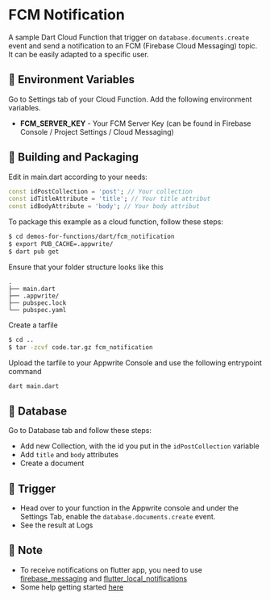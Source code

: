 # FCM Notification

A sample Dart Cloud Function that trigger on `database.documents.create` event and send a notification to an FCM (Firebase Cloud Messaging) topic.
It can be easily adapted to a specific user.

## 📝 Environment Variables

Go to Settings tab of your Cloud Function. Add the following environment variables.

- **FCM_SERVER_KEY** - Your FCM Server Key (can be found in Firebase Console / Project Settings / Cloud Messaging)


## 🚀 Building and Packaging
Edit in main.dart according to your needs:
```dart
const idPostCollection = 'post'; // Your collection
const idTitleAttribute = 'title'; // Your title attribut
const idBodyAttribute = 'body'; // Your body attribut
```

To package this example as a cloud function, follow these steps:

```bash
$ cd demos-for-functions/dart/fcm_notification
$ export PUB_CACHE=.appwrite/
$ dart pub get
```

Ensure that your folder structure looks like this

```text
.
├── main.dart
├── .appwrite/
├── pubspec.lock
└── pubspec.yaml
```

Create a tarfile

```bash
$ cd ..
$ tar -zcvf code.tar.gz fcm_notification
```

Upload the tarfile to your Appwrite Console and use the following entrypoint command

```bash
dart main.dart
```

## 💽 Database

Go to Database tab and follow these steps:

- Add new Collection, with the id you put in the `idPostCollection` variable
- Add `title` and `body` attributes
- Create a document

## 🎯 Trigger

- Head over to your function in the Appwrite console and under the Settings Tab, enable the `database.documents.create` event.
- See the result at Logs

## 📓 Note

- To receive notifications on flutter app, you need to use [firebase_messaging](https://pub.dev/packages/firebase_messaging) and [flutter_local_notifications](https://pub.dev/packages/flutter_local_notifications)
- Some help getting started [here](https://firebase.flutter.dev/docs/messaging/overview/)